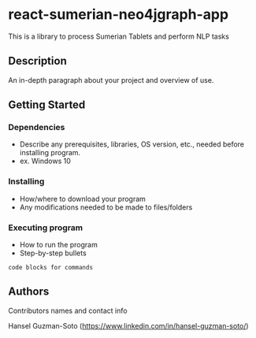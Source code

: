 # react-sumerian-neo4jgraph-app

This is a library to process Sumerian Tablets and perform NLP tasks

## Description

An in-depth paragraph about your project and overview of use.

## Getting Started

### Dependencies

* Describe any prerequisites, libraries, OS version, etc., needed before installing program.
* ex. Windows 10

### Installing

* How/where to download your program
* Any modifications needed to be made to files/folders

### Executing program

* How to run the program
* Step-by-step bullets
```
code blocks for commands
```

## Authors

Contributors names and contact info

Hansel Guzman-Soto (https://www.linkedin.com/in/hansel-guzman-soto/)

